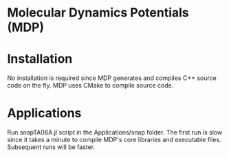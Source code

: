 # Molecular Dynamics Potentials (MDP)

# Installation

No installation is required since MDP generates and compiles C++ source code on the fly. MDP uses CMake to compile source code.

# Applications

Run snapTA06A.jl script in the Applications/snap folder. The first run is slow since it takes a minute to compile MDP's core libraries and executable files. Subsequent runs will be faster.
